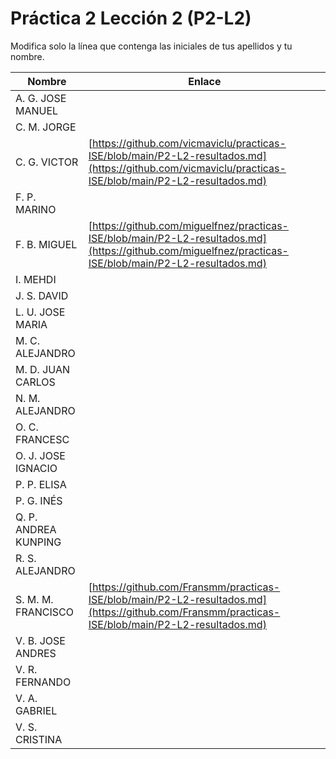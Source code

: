 # Práctica 2 Lección 2 (P2-L2)

Modifica solo la línea que contenga las iniciales de tus apellidos y tu nombre.

| Nombre       | Enlace                                                                   |
| --------------- | ---------------------------------------------------------- |
| A. G. JOSE MANUEL | <!--enlace-->                                                           |
| C. M. JORGE | <!--enlace-->                                                           |
| C. G. VICTOR | [https://github.com/vicmaviclu/practicas-ISE/blob/main/P2-L2-resultados.md](https://github.com/vicmaviclu/practicas-ISE/blob/main/P2-L2-resultados.md) |
| F. P. MARINO | <!--enlace-->                                                           |
| F. B. MIGUEL | [https://github.com/miguelfnez/practicas-ISE/blob/main/P2-L2-resultados.md](https://github.com/miguelfnez/practicas-ISE/blob/main/P2-L2-resultados.md)                                                         |
| I. MEHDI | <!--enlace-->                                                           |
| J. S. DAVID | <!--enlace-->                                                           |
| L. U. JOSE MARIA | <!--enlace-->                                                           |
| M. C. ALEJANDRO | <!--enlace-->                                                           |
| M. D. JUAN CARLOS | <!--enlace-->                                                           |
| N. M. ALEJANDRO | <!--enlace-->                                                           |
| O. C. FRANCESC | <!--enlace-->                                                           |
| O. J. JOSE IGNACIO | <!--enlace-->                                                           |
| P. P. ELISA | <!--enlace-->                                                           |
| P. G. INÉS | <!--enlace-->                                                           |
| Q. P. ANDREA KUNPING | <!--enlace-->                                                           |
| R. S. ALEJANDRO | <!--enlace-->                                                           |
| S. M. M. FRANCISCO | [https://github.com/Fransmm/practicas-ISE/blob/main/P2-L2-resultados.md](https://github.com/Fransmm/practicas-ISE/blob/main/P2-L2-resultados.md)                                                          |
| V. B. JOSE ANDRES | <!--enlace-->                                                           |
| V. R. FERNANDO | <!--enlace-->                                                           |
| V. A. GABRIEL | <!--enlace-->                                                           |
| V. S. CRISTINA | <!--enlace-->                                                           |![image](https://github.com/user-attachments/assets/eea96a11-6416-4e6b-8bbc-72d75d6f3b48)
